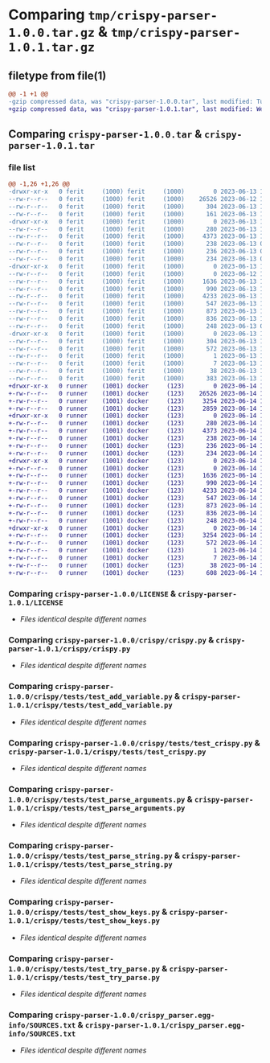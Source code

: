 # Comparing `tmp/crispy-parser-1.0.0.tar.gz` & `tmp/crispy-parser-1.0.1.tar.gz`

## filetype from file(1)

```diff
@@ -1 +1 @@
-gzip compressed data, was "crispy-parser-1.0.0.tar", last modified: Tue Jun 13 11:35:05 2023, max compression
+gzip compressed data, was "crispy-parser-1.0.1.tar", last modified: Wed Jun 14 18:35:57 2023, max compression
```

## Comparing `crispy-parser-1.0.0.tar` & `crispy-parser-1.0.1.tar`

### file list

```diff
@@ -1,26 +1,26 @@
-drwxr-xr-x   0 ferit     (1000) ferit     (1000)        0 2023-06-13 11:35:05.200687 crispy-parser-1.0.0/
--rw-r--r--   0 ferit     (1000) ferit     (1000)    26526 2023-06-12 15:03:30.000000 crispy-parser-1.0.0/LICENSE
--rw-r--r--   0 ferit     (1000) ferit     (1000)      304 2023-06-13 11:35:05.200687 crispy-parser-1.0.0/PKG-INFO
--rw-r--r--   0 ferit     (1000) ferit     (1000)      161 2023-06-13 10:57:17.000000 crispy-parser-1.0.0/README.md
-drwxr-xr-x   0 ferit     (1000) ferit     (1000)        0 2023-06-13 11:35:05.199687 crispy-parser-1.0.0/crispy/
--rw-r--r--   0 ferit     (1000) ferit     (1000)      280 2023-06-13 10:56:05.000000 crispy-parser-1.0.0/crispy/__init__.py
--rw-r--r--   0 ferit     (1000) ferit     (1000)     4373 2023-06-13 10:57:17.000000 crispy-parser-1.0.0/crispy/crispy.py
--rw-r--r--   0 ferit     (1000) ferit     (1000)      238 2023-06-13 05:54:04.000000 crispy-parser-1.0.0/crispy/duplicate_name_exception.py
--rw-r--r--   0 ferit     (1000) ferit     (1000)      236 2023-06-13 05:57:19.000000 crispy-parser-1.0.0/crispy/missing_value_exception.py
--rw-r--r--   0 ferit     (1000) ferit     (1000)      234 2023-06-13 05:56:04.000000 crispy-parser-1.0.0/crispy/no_arguments_exception.py
-drwxr-xr-x   0 ferit     (1000) ferit     (1000)        0 2023-06-13 11:35:05.199687 crispy-parser-1.0.0/crispy/tests/
--rw-r--r--   0 ferit     (1000) ferit     (1000)        0 2023-06-12 16:22:44.000000 crispy-parser-1.0.0/crispy/tests/__init__.py
--rw-r--r--   0 ferit     (1000) ferit     (1000)     1636 2023-06-13 10:57:17.000000 crispy-parser-1.0.0/crispy/tests/test_add_variable.py
--rw-r--r--   0 ferit     (1000) ferit     (1000)      990 2023-06-13 10:57:17.000000 crispy-parser-1.0.0/crispy/tests/test_crispy.py
--rw-r--r--   0 ferit     (1000) ferit     (1000)     4233 2023-06-13 10:57:17.000000 crispy-parser-1.0.0/crispy/tests/test_parse_arguments.py
--rw-r--r--   0 ferit     (1000) ferit     (1000)      547 2023-06-13 10:57:17.000000 crispy-parser-1.0.0/crispy/tests/test_parse_string.py
--rw-r--r--   0 ferit     (1000) ferit     (1000)      873 2023-06-13 10:57:17.000000 crispy-parser-1.0.0/crispy/tests/test_show_keys.py
--rw-r--r--   0 ferit     (1000) ferit     (1000)      836 2023-06-13 10:57:17.000000 crispy-parser-1.0.0/crispy/tests/test_try_parse.py
--rw-r--r--   0 ferit     (1000) ferit     (1000)      248 2023-06-13 05:58:00.000000 crispy-parser-1.0.0/crispy/unexpected_argument_exception.py
-drwxr-xr-x   0 ferit     (1000) ferit     (1000)        0 2023-06-13 11:35:05.200687 crispy-parser-1.0.0/crispy_parser.egg-info/
--rw-r--r--   0 ferit     (1000) ferit     (1000)      304 2023-06-13 11:35:05.000000 crispy-parser-1.0.0/crispy_parser.egg-info/PKG-INFO
--rw-r--r--   0 ferit     (1000) ferit     (1000)      572 2023-06-13 11:35:05.000000 crispy-parser-1.0.0/crispy_parser.egg-info/SOURCES.txt
--rw-r--r--   0 ferit     (1000) ferit     (1000)        1 2023-06-13 11:35:05.000000 crispy-parser-1.0.0/crispy_parser.egg-info/dependency_links.txt
--rw-r--r--   0 ferit     (1000) ferit     (1000)        7 2023-06-13 11:35:05.000000 crispy-parser-1.0.0/crispy_parser.egg-info/top_level.txt
--rw-r--r--   0 ferit     (1000) ferit     (1000)       38 2023-06-13 11:35:05.200687 crispy-parser-1.0.0/setup.cfg
--rw-r--r--   0 ferit     (1000) ferit     (1000)      383 2023-06-13 11:32:43.000000 crispy-parser-1.0.0/setup.py
+drwxr-xr-x   0 runner    (1001) docker     (123)        0 2023-06-14 18:35:57.633542 crispy-parser-1.0.1/
+-rw-r--r--   0 runner    (1001) docker     (123)    26526 2023-06-14 18:35:49.000000 crispy-parser-1.0.1/LICENSE
+-rw-r--r--   0 runner    (1001) docker     (123)     3254 2023-06-14 18:35:57.633542 crispy-parser-1.0.1/PKG-INFO
+-rw-r--r--   0 runner    (1001) docker     (123)     2859 2023-06-14 18:35:49.000000 crispy-parser-1.0.1/README.md
+drwxr-xr-x   0 runner    (1001) docker     (123)        0 2023-06-14 18:35:57.633542 crispy-parser-1.0.1/crispy/
+-rw-r--r--   0 runner    (1001) docker     (123)      280 2023-06-14 18:35:49.000000 crispy-parser-1.0.1/crispy/__init__.py
+-rw-r--r--   0 runner    (1001) docker     (123)     4373 2023-06-14 18:35:49.000000 crispy-parser-1.0.1/crispy/crispy.py
+-rw-r--r--   0 runner    (1001) docker     (123)      238 2023-06-14 18:35:49.000000 crispy-parser-1.0.1/crispy/duplicate_name_exception.py
+-rw-r--r--   0 runner    (1001) docker     (123)      236 2023-06-14 18:35:49.000000 crispy-parser-1.0.1/crispy/missing_value_exception.py
+-rw-r--r--   0 runner    (1001) docker     (123)      234 2023-06-14 18:35:49.000000 crispy-parser-1.0.1/crispy/no_arguments_exception.py
+drwxr-xr-x   0 runner    (1001) docker     (123)        0 2023-06-14 18:35:57.633542 crispy-parser-1.0.1/crispy/tests/
+-rw-r--r--   0 runner    (1001) docker     (123)        0 2023-06-14 18:35:49.000000 crispy-parser-1.0.1/crispy/tests/__init__.py
+-rw-r--r--   0 runner    (1001) docker     (123)     1636 2023-06-14 18:35:49.000000 crispy-parser-1.0.1/crispy/tests/test_add_variable.py
+-rw-r--r--   0 runner    (1001) docker     (123)      990 2023-06-14 18:35:49.000000 crispy-parser-1.0.1/crispy/tests/test_crispy.py
+-rw-r--r--   0 runner    (1001) docker     (123)     4233 2023-06-14 18:35:49.000000 crispy-parser-1.0.1/crispy/tests/test_parse_arguments.py
+-rw-r--r--   0 runner    (1001) docker     (123)      547 2023-06-14 18:35:49.000000 crispy-parser-1.0.1/crispy/tests/test_parse_string.py
+-rw-r--r--   0 runner    (1001) docker     (123)      873 2023-06-14 18:35:49.000000 crispy-parser-1.0.1/crispy/tests/test_show_keys.py
+-rw-r--r--   0 runner    (1001) docker     (123)      836 2023-06-14 18:35:49.000000 crispy-parser-1.0.1/crispy/tests/test_try_parse.py
+-rw-r--r--   0 runner    (1001) docker     (123)      248 2023-06-14 18:35:49.000000 crispy-parser-1.0.1/crispy/unexpected_argument_exception.py
+drwxr-xr-x   0 runner    (1001) docker     (123)        0 2023-06-14 18:35:57.633542 crispy-parser-1.0.1/crispy_parser.egg-info/
+-rw-r--r--   0 runner    (1001) docker     (123)     3254 2023-06-14 18:35:57.000000 crispy-parser-1.0.1/crispy_parser.egg-info/PKG-INFO
+-rw-r--r--   0 runner    (1001) docker     (123)      572 2023-06-14 18:35:57.000000 crispy-parser-1.0.1/crispy_parser.egg-info/SOURCES.txt
+-rw-r--r--   0 runner    (1001) docker     (123)        1 2023-06-14 18:35:57.000000 crispy-parser-1.0.1/crispy_parser.egg-info/dependency_links.txt
+-rw-r--r--   0 runner    (1001) docker     (123)        7 2023-06-14 18:35:57.000000 crispy-parser-1.0.1/crispy_parser.egg-info/top_level.txt
+-rw-r--r--   0 runner    (1001) docker     (123)       38 2023-06-14 18:35:57.633542 crispy-parser-1.0.1/setup.cfg
+-rw-r--r--   0 runner    (1001) docker     (123)      608 2023-06-14 18:35:49.000000 crispy-parser-1.0.1/setup.py
```

### Comparing `crispy-parser-1.0.0/LICENSE` & `crispy-parser-1.0.1/LICENSE`

 * *Files identical despite different names*

### Comparing `crispy-parser-1.0.0/crispy/crispy.py` & `crispy-parser-1.0.1/crispy/crispy.py`

 * *Files identical despite different names*

### Comparing `crispy-parser-1.0.0/crispy/tests/test_add_variable.py` & `crispy-parser-1.0.1/crispy/tests/test_add_variable.py`

 * *Files identical despite different names*

### Comparing `crispy-parser-1.0.0/crispy/tests/test_crispy.py` & `crispy-parser-1.0.1/crispy/tests/test_crispy.py`

 * *Files identical despite different names*

### Comparing `crispy-parser-1.0.0/crispy/tests/test_parse_arguments.py` & `crispy-parser-1.0.1/crispy/tests/test_parse_arguments.py`

 * *Files identical despite different names*

### Comparing `crispy-parser-1.0.0/crispy/tests/test_parse_string.py` & `crispy-parser-1.0.1/crispy/tests/test_parse_string.py`

 * *Files identical despite different names*

### Comparing `crispy-parser-1.0.0/crispy/tests/test_show_keys.py` & `crispy-parser-1.0.1/crispy/tests/test_show_keys.py`

 * *Files identical despite different names*

### Comparing `crispy-parser-1.0.0/crispy/tests/test_try_parse.py` & `crispy-parser-1.0.1/crispy/tests/test_try_parse.py`

 * *Files identical despite different names*

### Comparing `crispy-parser-1.0.0/crispy_parser.egg-info/SOURCES.txt` & `crispy-parser-1.0.1/crispy_parser.egg-info/SOURCES.txt`

 * *Files identical despite different names*

